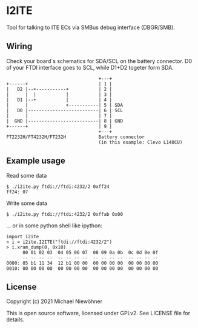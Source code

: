 # I2ITE

Tool for talking to ITE ECs via SMBus debug interface (DBGR/SMB).

## Wiring

Check your board´s schematics for SDA/SCL on the battery connector.
D0 of your FTDI interface goes to SCL, while D1+D2 togeter form SDA.

~~~
                                  +---+
+------+                          | 1 |
|   D2 |--+-----------+           | 2 |
|      |  |           |           | 3 |
|   D1 |--+           |           | 4 |
|      |              +-----------| 5 | SDA
|   D0 |--------------------------| 6 | SCL
|      |                          | 7 |
|  GND |--------------------------| 8 | GND
+------+                          | 9 |
                                  +---+
FT2232H/FT4232H/FT232H            Battery connector
                                  (in this example: Clevo L140CU)
~~~

## Example usage

Read some data

~~~
$ ./i2ite.py ftdi://ftdi:4232/2 0xff24
ff24: 07
~~~

Write some data

~~~
$ ./i2ite.py ftdi://ftdi:4232/2 0xffab 0x00
~~~

... or in some python shell like ipython:

~~~
import i2ite
> i = i2ite.I2ITE("ftdi://ftdi:4232/2")
> i.xram_dump(0, 0x10)
      00 01 02 03  04 05 06 07  08 09 0a 0b  0c 0d 0e 0f
      -- -- -- --  -- -- -- --  -- -- -- --  -- -- -- --
0000: 05 b1 11 34  12 b1 00 00  00 00 00 00  00 00 00 00
0010: 00 00 00 00  00 00 00 00  00 00 00 00  00 00 00 00
~~~

## License

Copyright (c) 2021 Michael Niewöhner

This is open source software, licensed under GPLv2. See LICENSE file for details.
